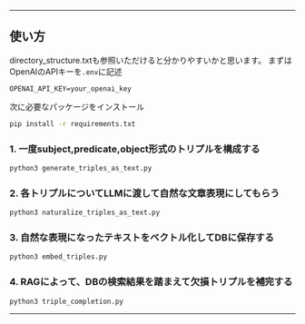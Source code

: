
---

## 使い方
directory_structure.txtも参照いただけると分かりやすいかと思います。
まずはOpenAIのAPIキーを`.env`に記述

```
OPENAI_API_KEY=your_openai_key
```

次に必要なパッケージをインストール
```bash
pip install -r requirements.txt
```

### 1. 一度subject,predicate,object形式のトリプルを構成する

```bash
python3 generate_triples_as_text.py
```

### 2. 各トリプルについてLLMに渡して自然な文章表現にしてもらう

```bash
python3 naturalize_triples_as_text.py
```

### 3. 自然な表現になったテキストをベクトル化してDBに保存する

```bash
python3 embed_triples.py
```

### 4. RAGによって、DBの検索結果を踏まえて欠損トリプルを補完する

```bash
python3 triple_completion.py
```

---